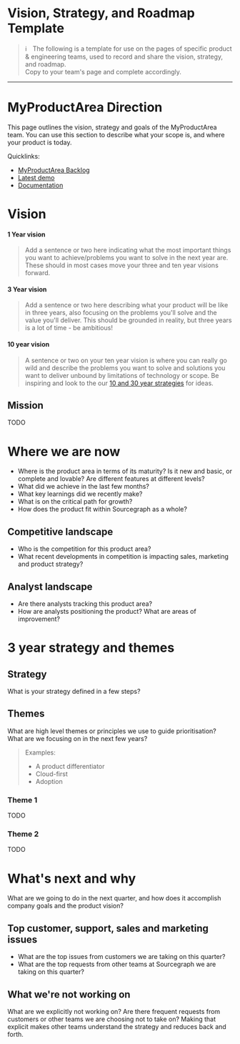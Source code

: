 # Vision, Strategy, and Roadmap Template

> ℹ️  The following is a template for use on the pages of specific product & engineering teams, used to record and share the vision, strategy, and roadmap.<br>Copy to your team's page and complete accordingly.

<hr>

# MyProductArea Direction

This page outlines the vision, strategy and goals of the MyProductArea team. You can use this section to describe what your scope is, and where your product is today.

Quicklinks:

- [MyProductArea Backlog](#TODO)
- [Latest demo](#TODO)
- [Documentation](#TODO)

# Vision

#### 1 Year vision

> Add a sentence or two here indicating what the most important things you want to achieve/problems you want to solve in the next year are. These should in most cases move your three and ten year visions forward.

#### 3 Year vision

> Add a sentence or two here describing what your product will be like in three years, also focusing on the problems you'll solve and the value you'll deliver. This should be grounded in reality, but three years is a lot of time - be ambitious!

#### 10 year vision

> A sentence or two on your ten year vision is where you can really go wild and describe the problems you want to solve and solutions you want to deliver unbound by limitations of technology or scope. Be inspiring and look to the our [10 and 30 year strategies](../../company/strategy.md#sourcegraph-strategy) for ideas.

## Mission

TODO

# Where we are now

- Where is the product area in terms of its maturity? Is it new and basic, or complete and lovable? Are different features at different levels?
- What did we achieve in the last few months?
- What key learnings did we recently make?
- What is on the critical path for growth?
- How does the product fit within Sourcegraph as a whole?

## Competitive landscape

- Who is the competition for this product area?
- What recent developments in competition is impacting sales, marketing and product strategy?

## Analyst landscape

- Are there analysts tracking this product area?
- How are analysts positioning the product? What are areas of improvement?

# 3 year strategy and themes

## Strategy

What is your strategy defined in a few steps?

## Themes

What are high level themes or principles we use to guide prioritisation? What are we focusing on in the next few years?

> Examples:
>
> - A product differentiator
> - Cloud-first
> - Adoption

### Theme 1

TODO

### Theme 2

TODO

# What's next and why

What are we going to do in the next quarter, and how does it accomplish company goals and the product vision?

## Top customer, support, sales and marketing issues

- What are the top issues from customers we are taking on this quarter?
- What are the top requests from other teams at Sourcegraph we are taking on this quarter?

## What we're not working on

What are we explicitly not working on? Are there frequent requests from customers or other teams we are choosing not to take on? Making that explicit makes other teams understand the strategy and reduces back and forth.
